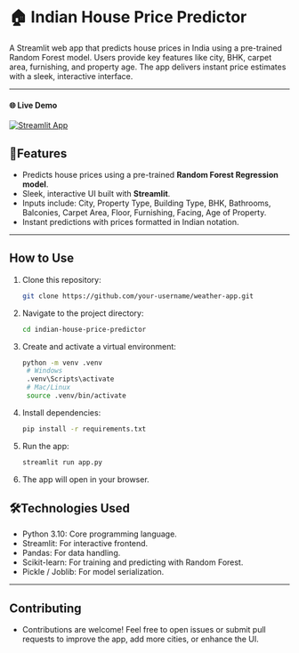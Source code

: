 # 🏠 Indian House Price Predictor

A Streamlit web app that predicts house prices in India using a pre-trained Random Forest model.
Users provide key features like city, BHK, carpet area, furnishing, and property age.
The app delivers instant price estimates with a sleek, interactive interface.

---
#### 🌐 Live Demo

  [![Streamlit App](https://static.streamlit.io/badges/streamlit_badge_black_white.svg)](https://indian-house-price-predictor.streamlit.app/)


## 🌟Features
- Predicts house prices using a pre-trained **Random Forest Regression model**.  
- Sleek, interactive UI built with **Streamlit**.  
- Inputs include: City, Property Type, Building Type, BHK, Bathrooms, Balconies, Carpet Area, Floor, Furnishing, Facing, Age of Property.  
- Instant predictions with prices formatted in Indian notation.  

---

## How to Use
1. Clone this repository:  
   ```bash
   git clone https://github.com/your-username/weather-app.git
   ```  
2. Navigate to the project directory:  
   ```bash
   cd indian-house-price-predictor
   ```  
3. Create and activate a virtual environment:  
   ```bash
   python -m venv .venv
    # Windows
    .venv\Scripts\activate
    # Mac/Linux
    source .venv/bin/activate
   ```  
4. Install dependencies:  
   ```bash
   pip install -r requirements.txt
   ```  
5. Run the app: 
   ```bash
   streamlit run app.py
   ``` 
6. The app will open in your browser.

## 🛠️Technologies Used
- Python 3.10: Core programming language.
- Streamlit: For interactive frontend.
- Pandas: For data handling.
- Scikit-learn: For training and predicting with Random Forest.
- Pickle / Joblib: For model serialization.
---
## Contributing

- Contributions are welcome! Feel free to open issues or submit pull requests to improve the app, add more cities, or enhance the UI.
